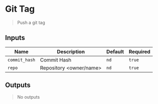 
# Git Tag
> Push a git tag

## Inputs 

| Name | Description | Default | Required | 
| ---- | ----------- | ------- | -------- |
| `commit_hash` | Commit Hash | `nd` | `true` |
| `repo` | Repository <owner/name> | `nd` | `true` |


## Outputs 
> No outputs
        